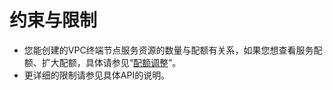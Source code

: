 # 约束与限制<a name="vpcep_01_0004"></a>

-   您能创建的VPC终端节点服务资源的数量与配额有关系，如果您想查看服务配额、扩大配额，具体请参见“[配额调整](https://support.huaweicloud.com/usermanual-vpcep/vpcep_03_0500.html)”。
-   更详细的限制请参见具体API的说明。

